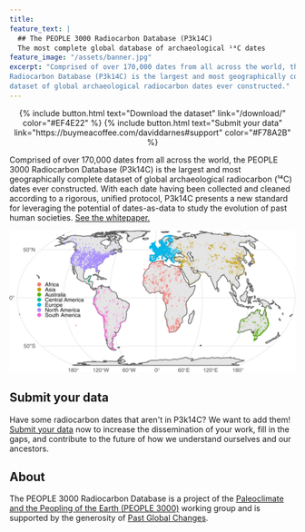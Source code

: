 ```yaml
---
title:
feature_text: |
  ## The PEOPLE 3000 Radiocarbon Database (P3k14C)
  The most complete global database of archaeological ¹⁴C dates 
feature_image: "/assets/banner.jpg"
excerpt: "Comprised of over 170,000 dates from all across the world, the PEOPLE 3000
Radiocarbon Database (P3k14C) is the largest and most geographically complete
dataset of global archaeological radiocarbon dates ever constructed."
---
```

<div style="text-align:center;">
{% include button.html text="Download the dataset" link="/download/" color="#EF4E22" %} {% include button.html text="Submit your data" link="https://buymeacoffee.com/daviddarnes#support" color="#F78A2B" %} </div>

Comprised of over 170,000 dates from all across the world, the PEOPLE 3000
Radiocarbon Database (P3k14C) is the largest and most geographically complete
dataset of global archaeological radiocarbon (¹⁴C) dates ever constructed.
With each date having been collected and cleaned according to a rigorous,
unified protocol, P3k14C presents a new standard for leveraging the potential 
of dates-as-data to study the evolution of past human societies. [See the
whitepaper.](https://www.nature.com/articles/s41597-022-01118-7)

![Global map showing locations of all radiocarbon records](/assets/map.png)

## Submit your data
Have some radiocarbon dates that aren't in P3k14C? We want to add them! [Submit
your data](/submit/) now to increase the dissemination of your work, fill in the gaps, 
and contribute to the future of how we understand ourselves and our ancestors.


## About
The PEOPLE 3000 Radiocarbon Database is a project of the [Paleoclimate and the
Peopling of the Earth 
(PEOPLE 3000)](https://pastglobalchanges.org/science/wg/people-3000/intro) 
working group and is supported by the generosity of 
[Past Global Changes](https://pastglobalchanges.org/).
